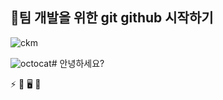 ## 📌팀 개발을 위한 git github 시작하기 
![ckm](https://github.com/user-attachments/assets/003705c8-78a2-4f6c-bb70-5695ff69703d)


![octocat](https://github.com/user-attachments/assets/a042223d-3d69-4d29-87a8-a69154f8ea09)# 안녕하세요? 


⚡
🎸
🖥️
🛜
